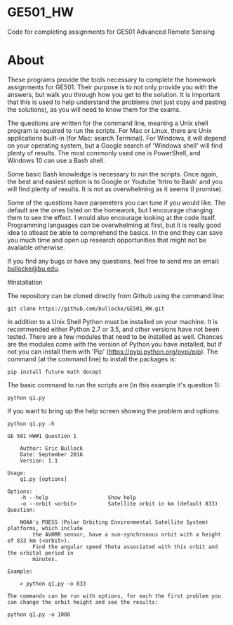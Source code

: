 # GE501_HW
Code for completing assignments for GE501 Advanced Remote Sensing

# About

These programs provide the tools necessary to complete the homework assignments for GE501. Their purpose is to not only provide you with the answers, but walk you through how you get to the solution. It is important that this is used to help understand the problems (not just copy and pasting the solutions), as you will need to know them for the exams. 

The questions are written for the command line, meaning a Unix shell program is required to run the scripts. For Mac or Linux, there are Unix applications built-in (for Mac: search Terminal). For Windows, it will depend on your operating system, but a Google search of 'Windows shell' will find plenty of results. The most commonly used one is PowerShell, and Windows 10 can use a Bash shell. 

Some basic Bash knowledge is necessary to run the scripts. Once again, the best and easiest option is to Google or Youtube 'Intro to Bash' and you will find plenty of results. It is not as overwhelming as it seems (I promise). 

Some of the questions have parameters you can tune if you would like. The default are the ones listed on the homework, but I encourage changing them to see the effect. I would also encourage looking at the code itself. Programming languages can be overwhelming at first, but it is really good idea to atleast be able to comprehend the basics. In the end they can save you much time and open up research opportunities that might not be available otherwise.   

If you find any bugs or have any questions, feel free to send me an email: bullocke@bu.edu. 

#Installation

The repository can be cloned directly from Github using the command line: 

```
git clone https://github.com/bullocke/GE501_HW.git
```

In addition to a Unix Shell Python must be installed on your machine. It is recommended either Python 2.7 or 3.5, and other versions have not been tested. There are a few modules that need to be installed as well. Chances are the modules come with the version of Python you have installed, but if not you can install them with 'Pip' (https://pypi.python.org/pypi/pip). The command (at the command line) to install the packages is:

```
pip install future math docopt
```

The basic command to run the scripts are (in this example it's question 1):

```
python q1.py
```

If you want to bring up the help screen showing the problem and options:

```
python q1.py -h 

GE 501 HW#1 Question 1

    Author: Eric Bullock
    Date: September 2016
    Version: 1.1

Usage:
    q1.py [options]

Options:
    -h --help                   Show help
    -o --orbit <orbit>          Satellite orbit in km (default 833)
Question:

    NOAA's POESS (Polar Orbiting Environmental Satellite System) platforms, which include
        the AVHRR sensor, have a sun-synchronous orbit with a height of 833 km (<orbit>).
        Find the angular speed theta associated with this orbit and the orbital period in
        minutes.

Example:

    > python q1.py -o 833
```

```
The commands can be run with options, for each the first problem you can change the orbit height and see the results:

python q1.py -o 1000
```
